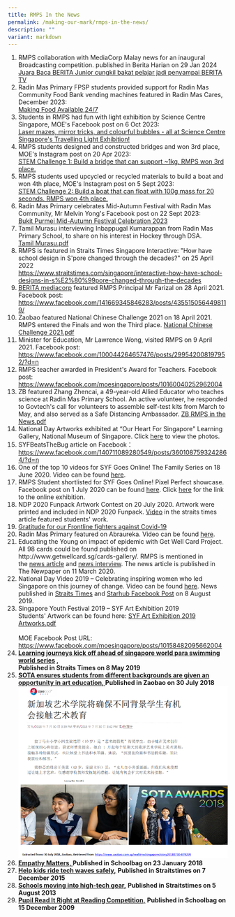 ```yaml
---
title: RMPS In the News
permalink: /making-our-mark/rmps-in-the-news/
description: ""
variant: markdown
---
```

<ol>
<li>RMPS collaboration with MediaCorp Malay news for an inaugural Broadcasting competition. published in Berita Harian on 29 Jan 2024<br><a target="_blank" href="https://berita.mediacorp.sg/singapura/juara-baca-berita-junior-cungkil-bakat-pelajar-jadi-penyampai-berita-tv-820556?fbclid=PAAaYYYFkV5r3raHno8I_IB4j7vlEFT5JwJMDJrzB9Z93Z6Rwcm7eh5R3ArFQ">Juara Baca BERITA Junior cungkil bakat pelajar jadi penyampai BERITA TV
</a>
	</li>
	<li>Radin Mas Primary FPSP students provided support for Radin Mas Community Food Bank vending machines featured in Radin Mas Cares, December 2023:<br><a target="_blank" href="/files/FPSP_on_Radin_Mas_SMC.pdf">Making Food Available,24/7</a>
	</li>
	<li>Students in RMPS had fun with light exhibition by Science Centre Singapore, MOE's Facebook post on 6 Oct 2023:<br><a target="_blank" href="https://www.facebook.com/moesingapore/videos/3596895123886874/">Laser mazes, mirror tricks, and colourful bubbles - all at Science Centre Singapore's Travelling Light Exhibition! </a>
	</li><li>RMPS students designed and constructed bridges and won 3rd place, MOE's Instagram post on 20 Apr 2023:<br><a target="_blank" href="https://www.instagram.com/reel/CrQNdBHJntP/?igshid=MzRlODBiNWFlZA==">STEM Challenge 1: Build a bridge that can support ~1kg. RMPS won 3rd place.</a></li>
		<li>RMPS students used upcycled or recycled materials to build a boat and won 4th place, MOE's Instagram post on 5 Sept 2023:<br><a target="_blank" href="https://www.instagram.com/reel/CwzoB71Bdbs/?igshid=MzRlODBiNWFlZA==">STEM Challenge 2: Build a boat that can float with 100g mass for 20 seconds. RMPS won 4th place.</a></li>
<li>Radin Mas Primary celebrates Mid-Autumn Festival with Radin Mas Community, Mr Melvin Yong's Facebook post on 22 Sept 2023:<br><a target="_blank" href="https://www.facebook.com/story.php?story_fbid=pfbid01HH8G6VzesgS6h7egPCvHmn8NkCiqjNcXSNiercn7fnc8FGnedPdkRjBCK5DsoRCl&amp;id=100058037110561&amp;mibextid=Nif5oz">Bukit Purmei Mid-Autumn Festival Celebration 2023</a></li>
<li>Tamil Murasu interviewing Inbappugal Kumarappan from Radin Mas Primary School, to share on his interest in Hockey through DSA.&nbsp;<br><a href="/files/Tamil%20Murasu.pdf">Tamil Murasu.pdf</a></li>
<li>RMPS is featured in Straits Times Singapore Interactive: "How have school design in S'pore changed through the decades?" on 25 April 2022 <br><a href="https://www.straitstimes.com/singapore/interactive-how-have-school-designs-in-s%E2%80%99pore-changed-through-the-decades" target="_blank" rel="noopener">https://www.straitstimes.com/singapore/interactive-how-have-school-designs-in-s%E2%80%99pore-changed-through-the-decades</a></li>
<li><a href="https://berita.mediacorp.sg/mobilem/singapura/para-pengetua-ini-tawar-nasihat-kepada-ibu-bapa-berhubung-skor/4603034.html" target="">BERITA mediacorp</a>&nbsp;featured RMPS Principal Mr Farizal on 28 April 2021. Facebook post:&nbsp;<br><a href="https://www.facebook.com/141669345846283/posts/4355150564498119/" target="_blank" rel="noopener">https://www.facebook.com/141669345846283/posts/4355150564498119/</a></li>
<li>Zaobao featured National Chinese Challenge 2021 on 18 April 2021. RMPS entered the Finals and won the Third place.&nbsp;<a href="/files/National%20Chinese%20Challenge%202021.pdf">National Chinese Challenge 2021.pdf</a></li>
<li>Minister for Education, Mr Lawrence Wong, visited RMPS on 9 April 2021. Facebook post:&nbsp;<br><a href="https://www.facebook.com/100044264657476/posts/299542008197952/?d=n" target="_blank" rel="noopener">https://www.facebook.com/100044264657476/posts/299542008197952/?d=n</a></li>
<li>RMPS teacher awarded in President's Award for Teachers. Facebook post:&nbsp;<br><a href="https://www.facebook.com/moesingapore/posts/10160040252962004" target="_blank" rel="noopener">https://www.facebook.com/moesingapore/posts/10160040252962004</a></li>
<li>ZB featured Zhang Zhencai, a 49-year-old Allied Educator who teaches science at Radin Mas Primary School. An active volunteer, he responded to Govtech's call for volunteers to assemble self-test kits from March to May, and also served as a Safe Distancing Ambassador.&nbsp;<a href="/files/ZB%20RMPS%20in%20the%20News.pdf">ZB RMPS in the News.pdf</a></li>
<li>National Day Artworks exhibited&nbsp;at&nbsp;“Our Heart For Singapore" Learning Gallery, National Museum of Singapore. Click&nbsp;<a href="/rmps/hidden-pages/2020-national-day-artworks-exhibited-at-our-heart-for-singapore-national-museum">here</a>&nbsp;to view the photos.</li>
<li>SYFBeatsTheBug article on Facebook：<a href="https://www.facebook.com/140711089280549/posts/3601087593242864/?d=n">https://www.facebook.com/140711089280549/posts/3601087593242864/?d=n</a></li>
<li>One of the top 10 videos for SYF Goes Online! The Family Series on 18 June 2020. Video can be found&nbsp;<a href="https://www.youtube.com/watch?v=OjfMZ-osKIk">here</a>.</li>
<li>RMPS Student shortlisted for SYF Goes Online! Pixel Perfect showcase. Facebook post on 1 July 2020 can be found&nbsp;<a href="https://www.facebook.com/321748501277133/posts/3024704584314831/?d=n">here</a>. Click&nbsp;<a href="https://view.genial.ly/5ef6adb46527f60d93d398db/presentation-pixel-perfect1-july?fbclid=IwAR0SuAdZbItJKPFWV9uFTwV-Oj-o7R3Z_BrlgTllClQC-rqsTjpAjRT4F4I">here</a>&nbsp;for the link to the online exhibition.&nbsp;</li>
<li>NDP 2020 Funpack Artwork Contest on 20 July 2020. Artwork were printed and included in NDP 2020 Funpack.&nbsp;<a href="https://www.straitstimes.com/singapore/ndp-funpack-collection-exercise-kicks-off-for-every-singaporean-and-pr-household">Video</a>&nbsp;in the straits times article featured students' work.</li>
<li><a href="/rmps/hidden-pages/gratitude-for-our-frontline-fighters-against-covid-19#">Gratitude for our Frontline fighters against Covid-19</a></li>
<li>Radin Mas Primary featured on Abraureka. Video can be found&nbsp;<a href="/rmps/hidden-pages/rmps-featured-on-abraureka">here</a>.</li>
<li>Educating the Young on impact of epidemic with Get Well Card Project. All 98 cards could be found published on http://www.getwellcard.sg/cards-gallery/. RMPS is mentioned in the&nbsp;<a href="https://www.tnp.sg/news/singapore/educating-young-impact-epidemic-get-well-card-project">news article</a>&nbsp;and&nbsp;<a href="https://youtu.be/z7JQk_7NFgs">news interview</a>. The news article is published in The Newpaper&nbsp;on 11 March 2020.</li>
<li>National Day Video 2019 – Celebrating inspiring women who led Singapore on this journey of change. Video can be found&nbsp;<a href="/making-our-mark/national-day-video-2019">here</a>.&nbsp;News published in&nbsp;<a href="https://www.straitstimes.com/singapore/telcos-national-day-videos-prove-big-hit-online?utm_medium=Social&amp;utm_campaign=STFB&amp;utm_source=Facebook#Echobox=1565252543">Straits Times</a>&nbsp;and&nbsp;<a href="https://www.facebook.com/134934362471/posts/10157651721442472?sfns=mo">Starhub Facebook Post</a>&nbsp;on 8 August 2019.</li>
<li>Singapore Youth Festival 2019 – SYF Art Exhibition 2019<br>Students' Artwork can be found here: <a href="/files/SYF%20Art%20Exhibition%202019%20Artworks.pdf">SYF Art Exhibition 2019 Artworks.pdf</a><br><br>MOE Facebook Post URL: <a href="https://www.facebook.com/moesingapore/posts/10158482095662004">https://www.facebook.com/moesingapore/posts/10158482095662004</a></li>
<li><strong><a href="https://www.straitstimes.com/sport/learning-journeys-kick-off-ahead-of-singapore-world-para-swimming-world-series">Learning journeys kick off ahead of singapore world para swimming world series</a>&nbsp;,</strong><br><strong>Published in Straits Times on 8 May 2019</strong></li>
<li><strong><u><a href="https://www.zaobao.com.sg/realtime/singapore/story20180730-879299" target="">SOTA ensures students from different backgrounds are given an opportunity in art education,</a>&nbsp;</u>Published in Zaobao on 30 July 2018</strong>
<img src="/images/news.png"></li>
<li><strong><u><a href="https://www.schoolbag.sg/story/empathy-matters" target="">Empathy Matters,</a>&nbsp;</u>Published in Schoolbag on 23 January 2018</strong></li>
<li><strong><a href="https://www.straitstimes.com/singapore/education/help-kids-ride-tech-waves-safely">Help kids ride tech waves safely</a></strong><strong><u>,</u></strong>&nbsp;<strong>Published in Straitstimes on 7 December 2015<br></strong></li>
<li><strong><u><a href="https://www.straitstimes.com/singapore/schools-moving-into-high-tech-gear" target="">Schools moving into high-tech gear</a>,</u></strong>&nbsp;<strong>Published in Straitstimes on 5 August 2013<br></strong></li>
<li><strong><u><a href="https://www.schoolbag.sg/story/pupils-read-it-right-at-reading-competition" target="">Pupil Read It Right at Reading Competition,</a></u></strong>&nbsp;<strong>Published in Schoolbag on 15 December 2009</strong></li>
</ol>